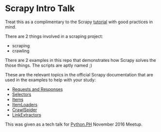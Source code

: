 Scrapy Intro Talk
=================

Treat this as a complimentary to the Scrapy [tutorial][1] with good practices
in mind.

There are 2 things involved in a scraping project:

- scraping
- crawling

There are 2 examples in this repo that demonstrates how Scrapy solves the
those things. The scripts are aptly named ;)

These are the relevant topics in the official Scrapy documentation that are
used in the examples to help with your study:

- [Requests and Responses][3]
- [Selectors][8]
- [Items][4]
- [ItemLoaders][5]
- [CrawlSpider][6]
- [LinkExtractors][7]

This was given as a tech talk for [Python.PH][2] November 2016 Meetup.


[1]: https://doc.scrapy.org/en/1.2/intro/tutorial.html
[2]: https://python.ph
[3]: https://doc.scrapy.org/en/1.2/topics/request-response.html
[4]: https://doc.scrapy.org/en/1.2/topics/items.html
[5]: https://doc.scrapy.org/en/1.2/topics/loaders.html
[6]: https://doc.scrapy.org/en/1.2/topics/spiders.html#crawlspider
[7]: https://doc.scrapy.org/en/1.2/topics/link-extractors.html
[8]: https://doc.scrapy.org/en/1.2/topics/selectors.html
